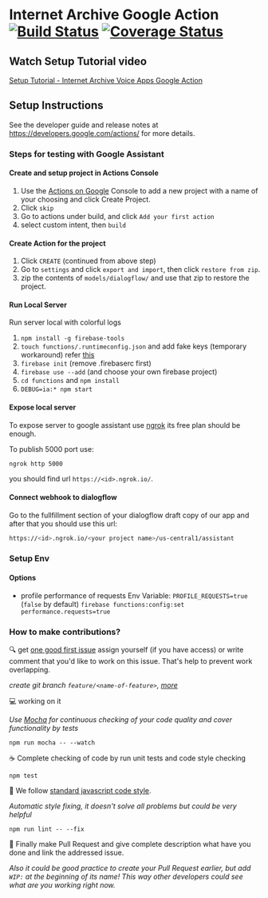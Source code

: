 # Internet Archive Google Action [![Build Status](https://travis-ci.org/internetarchive/internet-archive-voice-apps.svg?branch=master)](https://travis-ci.org/internetarchive/internet-archive-voice-apps) [![Coverage Status](https://coveralls.io/repos/github/internetarchive/internet-archive-google-action/badge.svg?branch=master)](https://coveralls.io/github/internetarchive/internet-archive-google-action?branch=master)

## Watch Setup Tutorial video 
[Setup Tutorial - Internet Archive Voice Apps Google Action](https://youtu.be/YmNf6sWxT38)

## Setup Instructions
See the developer guide and release notes at https://developers.google.com/actions/ for more details.

### Steps for testing with Google Assistant
#### Create and setup project in Actions Console
1. Use the [Actions on Google](https://console.actions.google.com/) Console to add a new project with a name of your choosing and click Create Project.
2. Click `skip` 
3. Go to actions under build, and click `Add your first action`
4. select custom intent, then `build`
#### Create Action for the project
1. Click `CREATE` (continued from above step)
2. Go to `settings` and click `export and import`, then click `restore from zip`.
3. zip the contents of `models/dialogflow/` and use that zip to restore the project. 
#### Run Local Server
Run server local with colorful logs
1. `npm install -g firebase-tools`
2. `touch functions/.runtimeconfig.json` and add fake keys (temporary workaround) refer [this](https://github.com/internetarchive/internet-archive-voice-apps/issues/434#issuecomment-453114249)
2. `firebase init` (remove .firebaserc first)
3. `firebase use --add` (and choose your own firebase project)
4. `cd functions` and `npm install`
4. `DEBUG=ia:* npm start` 
#### Expose local server
To expose server to google assistant use [ngrok](https://ngrok.com/)
its free plan should be enough.

To publish 5000 port use:

```bash
ngrok http 5000
```

you should find url `https://<id>.ngrok.io/`.

#### Connect webhook to dialogflow
Go to the fullfillment section of your dialogflow draft copy of our app and after that you should use this url:

```bash
https://<id>.ngrok.io/<your project name>/us-central1/assistant
```

### Setup Env

#### Options

 - profile performance of requests
   Env Variable: `PROFILE_REQUESTS=true` (`false` by default)
   `firebase functions:config:set performance.requests=true`

### How to make contributions?

:mag: get [one good first issue](https://github.com/internetarchive/internet-archive-google-action/issues?q=is%3Aissue+is%3Aopen+label%3A%22good+first+issue%22)
assign yourself (if you have access) or write comment that you'd like to work on this issue.
That's help to prevent work overlapping.

_create git branch `feature/<name-of-feature>`, [more](http://nvie.com/posts/a-successful-git-branching-model/)_

:computer: working on it

_Use [Mocha](https://mochajs.org/) for continuous checking of
your code quality and cover functionality by tests_

```
npm run mocha -- --watch
```

:coffee: Complete checking of code by run unit tests and code style checking

```
npm test
```

:star2: We follow [standard javascript code style](https://standardjs.com/).

_Automatic style fixing, it doesn't solve all problems but could be very helpful_

```
npm run lint -- --fix
```

:tada: Finally make Pull Request and give complete description what have you done
and link the addressed issue.

_Also it could be good practice to create your Pull Request earlier,
but add `WIP:` at the beginning of its name! This way other developers
could see what are you working right now._
